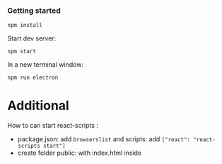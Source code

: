 ### Getting started

`npm install`

Start dev server:

`npm start`

In a new terminal window:

`npm run electron`


# Additional

How to can start react-scripts : 
 - package.json: add `browserslist` and scripts: add `["react": "react-scripts start"]`
 - create folder public: with index.html inside